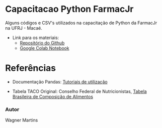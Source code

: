 # Capacitacao Python FarmacJr
Alguns códigos e CSV's utilizados na capacitação de Python da FarmacJr na UFRJ - Macaé.
- Link para os materiais: 
  - [Repositório do Github](https://github.com/martinswagner021/capacitacao-python-farmacJr)
  - [Google Colab Notebook](https://colab.research.google.com/drive/1kiEd3tSv04t-jhUKQk7DryhZSWmDwDIh?usp=sharing)

# Referências
- Documentação Pandas: [Tutoriais de utilização](https://pandas.pydata.org/docs/)

- Tabela TACO Original: Conselho Federal de Nutricionistas, [Tabela Brasileira de Composição de Alimentos](https://www.nepa.unicamp.br/taco/tabela.php?ativo=tabela)

### Autor
Wagner Martins
